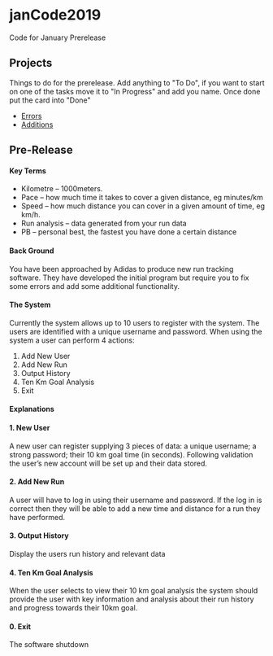 # janCode2019
Code for January Prerelease

## Projects
Things to do for the prerelease. Add anything to "To Do", if you want to start on one of the tasks move it to "In Progress" and add you name. Once done put the card into "Done"
- [Errors](https://github.com/aleksandr-isaev/janCode2019/projects/1)
- [Additions](https://github.com/aleksandr-isaev/janCode2019/projects/2)

## Pre-Release

#### Key Terms
- Kilometre – 1000meters.
- Pace – how much time it takes to cover a given distance, eg minutes/km
- Speed – how much distance you can cover in a given amount of time, eg km/h.
- Run analysis – data generated from your run data
- PB – personal best, the fastest you have done a certain distance

#### Back Ground
You have been approached by Adidas to produce new run tracking software. They have developed the initial program but require you to fix some errors and add some additional functionality.

#### The System
Currently the system allows up to 10 users to register with the system. The users are identified with a unique username and password.
When using the system a user can perform 4 actions:
1. Add New User
2. Add New Run
3. Output History
4. Ten Km Goal Analysis
0. Exit

#### Explanations
#### 1. New User
A new user can register supplying 3 pieces of data: a unique username; a strong password; their 10 km goal time (in seconds). Following validation the user’s new account will be set up and their data stored.

#### 2. Add New Run
A user will have to log in using their username and password. If the log in is correct then they will be able to add a new time and distance for a run they have performed.

#### 3. Output History
Display the users run history and relevant data

#### 4. Ten Km Goal Analysis
When the user selects to view their 10 km goal analysis the system should provide the user with key information and analysis about their run history and progress towards their 10km goal.

#### 0. Exit
The software shutdown
